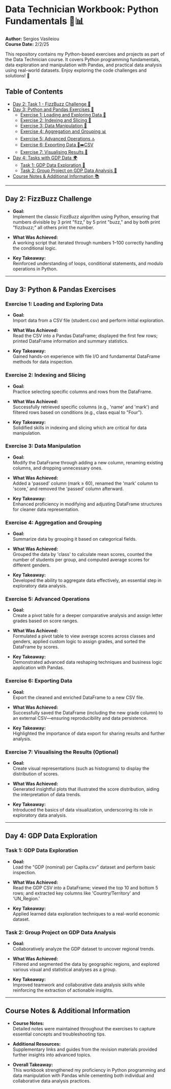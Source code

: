# Data Technician Workbook: Python Fundamentals 🐍📊

**Author:** Sergios Vasileiou  
**Course Date:** 2/2/25  

This repository contains my Python-based exercises and projects as part of the Data Technician course. It covers Python programming fundamentals, data exploration and manipulation with Pandas, and practical data analysis using real-world datasets. Enjoy exploring the code challenges and solutions! 🚀

## Table of Contents
- [Day 2: Task 1 - FizzBuzz Challenge 🐝](#day-2-task-1---fizzbuzz-challenge-🐝)
- [Day 3: Python and Pandas Exercises 🐼](#day-3-python-and-pandas-exercises-🐼)
  - [Exercise 1: Loading and Exploring Data 💾](#exercise-1-loading-and-exploring-data-💾)
  - [Exercise 2: Indexing and Slicing 📑](#exercise-2-indexing-and-slicing-📑)
  - [Exercise 3: Data Manipulation 🔧](#exercise-3-data-manipulation-🔧)
  - [Exercise 4: Aggregation and Grouping 📊](#exercise-4-aggregation-and-grouping-📊)
  - [Exercise 5: Advanced Operations 🔝](#exercise-5-advanced-operations-🔝)
  - [Exercise 6: Exporting Data 💾➡️CSV](#exercise-6-exporting-data-💾➡️csv)
  - [Exercise 7: Visualising Results 🎨](#exercise-7-visualising-results-🎨)
- [Day 4: Tasks with GDP Data 🌍](#day-4-tasks-with-gdp-data-🌍)
  - [Task 1: GDP Data Exploration 🔎](#task-1-gdp-data-exploration-🔎)
  - [Task 2: Group Project on GDP Data Analysis 🤝](#task-2-group-project-on-gdp-data-analysis-🤝)
- [Course Notes & Additional Information 📚](#course-notes--additional-information-📚)

---
## Day 2: FizzBuzz Challenge

- **Goal:**  
  Implement the classic FizzBuzz algorithm using Python, ensuring that numbers divisible by 3 print "fizz," by 5 print "buzz," and by both print "fizzbuzz;" all others print the number.
  
- **What Was Achieved:**  
  A working script that iterated through numbers 1–100 correctly handling the conditional logic.
  
- **Key Takeaway:**  
  Reinforced understanding of loops, conditional statements, and modulo operations in Python.

---

## Day 3: Python & Pandas Exercises

### Exercise 1: Loading and Exploring Data
- **Goal:**  
  Import data from a CSV file (student.csv) and perform initial exploration.
  
- **What Was Achieved:**  
  Read the CSV into a Pandas DataFrame; displayed the first few rows; printed DataFrame information and summary statistics.
  
- **Key Takeaway:**  
  Gained hands-on experience with file I/O and fundamental DataFrame methods for data inspection.

### Exercise 2: Indexing and Slicing
- **Goal:**  
  Practice selecting specific columns and rows from the DataFrame.
  
- **What Was Achieved:**  
  Successfully retrieved specific columns (e.g., 'name' and 'mark') and filtered rows based on conditions (e.g., class equal to "Four").
  
- **Key Takeaway:**  
  Solidified skills in indexing and slicing which are critical for data manipulation.

### Exercise 3: Data Manipulation
- **Goal:**  
  Modify the DataFrame through adding a new column, renaming existing columns, and dropping unnecessary ones.
  
- **What Was Achieved:**  
  Added a 'passed' column (mark ≥ 60), renamed the 'mark' column to 'score,' and removed the 'passed' column afterward.
  
- **Key Takeaway:**  
  Enhanced proficiency in modifying and adjusting DataFrame structures for cleaner data representation.

### Exercise 4: Aggregation and Grouping
- **Goal:**  
  Summarize data by grouping it based on categorical fields.
  
- **What Was Achieved:**  
  Grouped the data by 'class' to calculate mean scores, counted the number of students per group, and computed average scores for different genders.
  
- **Key Takeaway:**  
  Developed the ability to aggregate data effectively, an essential step in exploratory data analysis.

### Exercise 5: Advanced Operations
- **Goal:**  
  Create a pivot table for a deeper comparative analysis and assign letter grades based on score ranges.
  
- **What Was Achieved:**  
  Formulated a pivot table to view average scores across classes and genders, applied custom logic to assign grades, and sorted the DataFrame by scores.
  
- **Key Takeaway:**  
  Demonstrated advanced data reshaping techniques and business logic application with Pandas.

### Exercise 6: Exporting Data
- **Goal:**  
  Export the cleaned and enriched DataFrame to a new CSV file.
  
- **What Was Achieved:**  
  Successfully saved the DataFrame (including the new grade column) to an external CSV—ensuring reproducibility and data persistence.
  
- **Key Takeaway:**  
  Highlighted the importance of data export for sharing results and further analysis.

### Exercise 7: Visualising the Results (Optional)
- **Goal:**  
  Create visual representations (such as histograms) to display the distribution of scores.
  
- **What Was Achieved:**  
  Generated insightful plots that illustrated the score distribution, aiding the interpretation of data trends.
  
- **Key Takeaway:**  
  Introduced the basics of data visualization, underscoring its role in exploratory data analysis.

---

## Day 4: GDP Data Exploration

### Task 1: GDP Data Exploration
- **Goal:**  
  Load the "GDP (nominal) per Capita.csv" dataset and perform basic inspection.
  
- **What Was Achieved:**  
  Read the GDP CSV into a DataFrame; viewed the top 10 and bottom 5 rows; and extracted key columns like 'Country/Territory' and 'UN_Region.'
  
- **Key Takeaway:**  
  Applied learned data exploration techniques to a real-world economic dataset.

### Task 2: Group Project on GDP Data Analysis
- **Goal:**  
  Collaboratively analyze the GDP dataset to uncover regional trends.
  
- **What Was Achieved:**  
  Filtered and segmented the data by geographic regions, and explored various visual and statistical analyses as a group.
  
- **Key Takeaway:**  
  Improved teamwork and collaborative data analysis skills while reinforcing the extraction of actionable insights.

---

## Course Notes & Additional Information

- **Course Notes:**  
  Detailed notes were maintained throughout the exercises to capture essential concepts and troubleshooting tips.
  
- **Additional Resources:**  
  Supplementary links and guides from the revision materials provided further insights into advanced topics.

- **Overall Takeaway:**  
  This workbook strengthened my proficiency in Python programming and data manipulation with Pandas while cementing both individual and collaborative data analysis practices.
